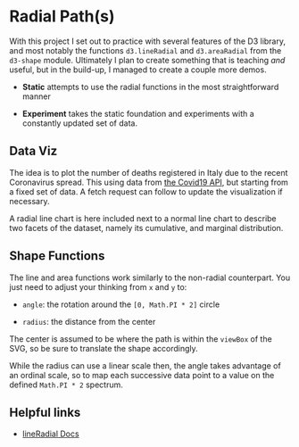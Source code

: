 # Radial Path(s)

With this project I set out to practice with several features of the D3 library, and most notably the functions `d3.lineRadial` and `d3.areaRadial` from the `d3-shape` module. Ultimately I plan to create something that is teaching _and_ useful, but in the build-up, I managed to create a couple more demos.

- **Static** attempts to use the radial functions in the most straightforward manner

- **Experiment** takes the static foundation and experiments with a constantly updated set of data.

## Data Viz

The idea is to plot the number of deaths registered in Italy due to the recent Coronavirus spread. This using data from [the Covid19 API](https://covid19api.com/), but starting from a fixed set of data. A fetch request can follow to update the visualization if necessary.

A radial line chart is here included next to a normal line chart to describe two facets of the dataset, namely its cumulative, and marginal distribution.

## Shape Functions

The line and area functions work similarly to the non-radial counterpart. You just need to adjust your thinking from `x` and `y` to:

- `angle`: the rotation around the `[0, Math.PI * 2]` circle

- `radius`: the distance from the center

The center is assumed to be where the path is within the `viewBox` of the SVG, so be sure to translate the shape accordingly.

While the radius can use a linear scale then, the angle takes advantage of an ordinal scale, so to map each successive data point to a value on the defined `Math.PI * 2` spectrum.

## Helpful links

- [lineRadial Docs](https://github.com/d3/d3-shape#lineRadial)
